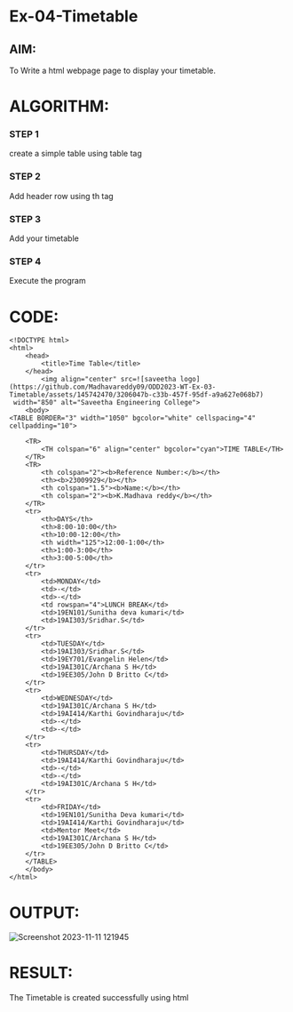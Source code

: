 # Ex-04-Timetable
## AIM:
To Write a html webpage page to display your timetable.

# ALGORITHM:
### STEP 1
create a simple table using table tag
### STEP 2
Add header row using th tag
### STEP 3
Add your timetable
### STEP 4
Execute the program

# CODE:
```
<!DOCTYPE html>
<html>
    <head>
        <title>Time Table</title>
    </head>
        <img align="center" src=![saveetha logo](https://github.com/Madhavareddy09/ODD2023-WT-Ex-03-Timetable/assets/145742470/3206047b-c33b-457f-95df-a9a627e068b7)
 width="850" alt="Saveetha Engineering College">
    <body>
<TABLE BORDER="3" width="1050" bgcolor="white" cellspacing="4" cellpadding="10"> 
    
    <TR> 
        <TH colspan="6" align="center" bgcolor="cyan">TIME TABLE</TH>
    </TR>  
    <TR>
        <th colspan="2"><b>Reference Number:</b></th> 
        <th><b>23009929</b></th>
        <th colspan="1.5"><b>Name:</b></th>
        <th colspan="2"><b>K.Madhava reddy</b></th>
    </TR>
    <tr>
        <th>DAYS</th>
        <th>8:00-10:00</th>
        <th>10:00-12:00</th>
        <th width="125">12:00-1:00</th>
        <th>1:00-3:00</th>
        <th>3:00-5:00</th>
    </tr>
    <tr>
        <td>MONDAY</td>
        <td>-</td>
        <td>-</td>
        <td rowspan="4">LUNCH BREAK</td>
        <td>19EN101/Sunitha deva kumari</td>
        <td>19AI303/Sridhar.S</td>
    </tr>
    <tr>
        <td>TUESDAY</td>
        <td>19AI303/Sridhar.S</td>
        <td>19EY701/Evangelin Helen</td>
        <td>19AI301C/Archana S H</td>
        <td>19EE305/John D Britto C</td>
    </tr>
    <tr>
        <td>WEDNESDAY</td>
        <td>19AI301C/Archana S H</td>
        <td>19AI414/Karthi Govindharaju</td>
        <td>-</td>
        <td>-</td>
    </tr>
    <tr>
        <td>THURSDAY</td>
        <td>19AI414/Karthi Govindharaju</td>
        <td>-</td>
        <td>-</td>
        <td>19AI301C/Archana S H</td>
    </tr>
    <tr>
        <td>FRIDAY</td>
        <td>19EN101/Sunitha Deva kumari</td>
        <td>19AI414/Karthi Govindharaju</td>
        <td>Mentor Meet</td>
        <td>19AI301C/Archana S H</td>
        <td>19EE305/John D Britto C</td>
    </tr>
    </TABLE>
    </body>
</html>  
```
# OUTPUT:
![Screenshot 2023-11-11 121945](https://github.com/Madhavareddy09/ODD2023-WT-Ex-03-Timetable/assets/145742470/a940e378-0cf7-49b9-ab1e-587c556731ea)

# RESULT:
The Timetable is created successfully using html
